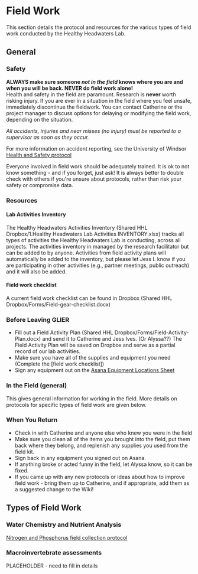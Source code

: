 # Field Work
This section details the protocol and resources for the various types of field work conducted by the Healthy Headwaters Lab.

## General
### Safety
**ALWAYS make sure someone *not in the field* knows where you are and when you will be back. NEVER do field work alone!**    
Health and safety in the field are paramount. Research is **never** worth risking injury. If you are ever in a situation in the field where you feel unsafe, immediately discontinue the fieldwork. You can contact Catherine or the project manager to discuss options for delaying or modifying the field work, depending on the situation.  
  
  *All accidents, injuries and near misses (no injury) must be reported to a supervisor as soon as they occur.*  
  
For more information on accident reporting, see the University of Windsor [Health and Safety protocol](http://www1.uwindsor.ca/safety/report-an-accident)
  
Everyone involved in field work should be adequately trained. It is ok to not know something - and if you forget, just ask! It is always better to double check with others if you're unsure about protocols, rather than risk your safety or compromise data.

### Resources 
#### Lab Activities Inventory 
The Healthy Headwaters Activities Inventory (Shared HHL Dropbox/1.Healthy Headwaters Lab Activities INVENTORY.xlsx) tracks all types of activities the Healthy Headwaters Lab is conducting, across all projects. The activities inventory in managed by the research facilitator but can be added to by anyone. Activities from field activity plans will automatically be added to the inventory, but please let Jess I. know if you are participating in other activities (e.g., partner meetings, public outreach) and it will also be added.

#### Field work checklist 
A current field work checklist can be found in Dropbox (Shared HHL Dropbox/Forms/Field-gear-checklist.docx)


### Before Leaving GLIER
* Fill out a Field Activity Plan (Shared HHL Dropbox/Forms/Field-Activity-Plan.docx) and send it to Catherine and Jess Ives. (Or Alyssa??) The Field Activity Plan will be saved on Dropbox and serve as a partial record of our lab activities.
* Make sure you have all of the supplies and equipment you need (Complete the [field work checklist])
* Sign any equipment out on the [Asana Equipment Locations Sheet](https://app.asana.com/0/1128801752832452/board)

### In the Field (general)
This gives general information for working in the field. More details on protocols for specific types of field work are given below.

### When You Return
* Check in with Catherine and anyone else who knew you were in the field
* Make sure you clean all of the items you brought into the field, put them back where they belong, and replenish any supplies you used from the field kit. 
* Sign back in any equipment you signed out on Asana.  
* If anything broke or acted funny in the field, let Alyssa know, so it can be fixed.
* If you came up with any new protocols or ideas about how to improve field work - bring them up to Catherine, and if appropriate, add them as a suggested change to the Wiki! 

## Types of Field Work
### Water Chemistry and Nutrient Analysis
[Nitrogen and Phosphorus field collection protocol](https://docs.google.com/document/d/1J_-WImrmv6p-hizuntN9HVxZ-ySU926bhYRPW6SIpNI/edit)

### Macroinvertebrate assessments
PLACEHOLDER - need to fill in details


